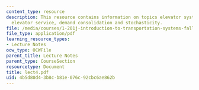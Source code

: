 ```yaml
---
content_type: resource
description: This resource contains information on topics elevator system, direct
  elevator service, demand consolidation and stochasticity.
file: /media/courses/1-201j-introduction-to-transportation-systems-fall-2006/4b5d80d43b8cb81e076c92cbc6ae862b_lect4.pdf
file_type: application/pdf
learning_resource_types:
- Lecture Notes
ocw_type: OCWFile
parent_title: Lecture Notes
parent_type: CourseSection
resourcetype: Document
title: lect4.pdf
uid: 4b5d80d4-3b8c-b81e-076c-92cbc6ae862b
---
```

